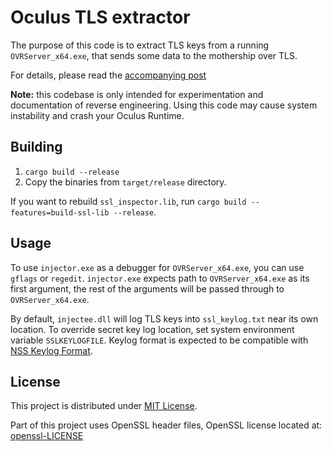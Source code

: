 # Oculus TLS extractor

The purpose of this code is to extract TLS keys from a running `OVRServer_x64.exe`, that sends some data to the mothership over TLS.

For details, please read the [accompanying post](http://m1el.github.io/oculus-tls-extract/)

**Note:** this codebase is only intended for experimentation and documentation of reverse engineering.
Using this code may cause system instability and crash your Oculus Runtime.

## Building

1. `cargo build --release`
2. Copy the binaries from `target/release` directory.

If you want to rebuild `ssl_inspector.lib`, run `cargo build --features=build-ssl-lib --release`.

## Usage

To use `injector.exe` as a debugger for `OVRServer_x64.exe`, you can use `gflags` or `regedit`.
`injector.exe` expects path to `OVRServer_x64.exe` as its first argument, the rest of the arguments will be passed through to `OVRServer_x64.exe`.

By default, `injectee.dll` will log TLS keys into `ssl_keylog.txt` near its own location.
To override secret key log location, set system environment variable `SSLKEYLOGFILE`.
Keylog format is expected to be compatible with [NSS Keylog Format](https://developer.mozilla.org/en-US/docs/Mozilla/Projects/NSS/Key_Log_Format).

## License

This project is distributed under [MIT License](LICENSE.MIT).

Part of this project uses OpenSSL header files, OpenSSL license located at: [openssl-LICENSE](openssl-LICENSE)
